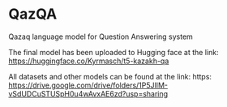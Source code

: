 # QazQA
Qazaq language model for Question Answering system 

The final model has been uploaded to Hugging face at the link: https://huggingface.co/Kyrmasch/t5-kazakh-qa 

All datasets and other models can be found at the link: https: https://drive.google.com/drive/folders/1P5JlIM-vSdUDCuSTUSpH0u4wAvxAE6zd?usp=sharing
